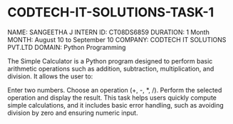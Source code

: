# CODTECH-IT-SOLUTIONS-TASK-1
NAME: SANGEETHA J 
INTERN ID: CT08DS6859
DURATION: 1 Month 
MONTH: August 10 to September 10
COMPANY: CODTECH IT SOLUTIONS PVT.LTD
DOMAIN: Python Programming 

The Simple Calculator is a Python program designed to perform basic arithmetic operations such as addition, subtraction, multiplication, and division. It allows the user to:

Enter two numbers.
Choose an operation (+, -, *, /).
Perform the selected operation and display the result.
This task helps users quickly compute simple calculations, and it includes basic error handling, such as avoiding division by zero and ensuring numeric input.
